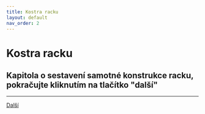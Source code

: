 ```yaml
---
title: Kostra racku
layout: default
nav_order: 2
---
```


# Kostra racku

## Kapitola o sestavení samotné konstrukce racku, pokračujte kliknutím na tlačítko "další"

---

[Další](./zakladna)
